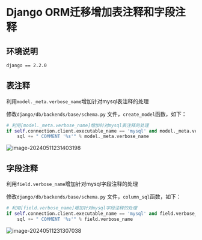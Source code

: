 # Django ORM迁移增加表注释和字段注释

## 环境说明

```bash
django == 2.2.0
```

## 表注释

利用`model._meta.verbose_name`增加针对mysql表注释的处理

修改`django/db/backends/base/schema.py` 文件，`create_model`函数，如下：

```python
# 利用[model._meta.verbose_name]增加针对mysql表注释的处理
if self.connection.client.executable_name == 'mysql' and model._meta.verbose_name:
	sql += " COMMENT '%s'" % model._meta.verbose_name
```

![image-20240511231403198](https://gitee.com/chenymy/picbed/raw/master/img/tzBgM8mo3qD6f7V.png)

## 字段注释

利用`field.verbose_name`增加针对mysql字段注释的处理

修改`django/db/backends/base/schema.py` 文件，`column_sql`函数，如下：

```python
# 利用[field.verbose_name]增加针对mysql字段注释的处理
if self.connection.client.executable_name == 'mysql' and field.verbose_name:
	sql += " COMMENT '%s'" % field.verbose_name
```

![image-20240511231307038](https://gitee.com/chenymy/picbed/raw/master/img/mOrcLNQwa56EKuC.png)